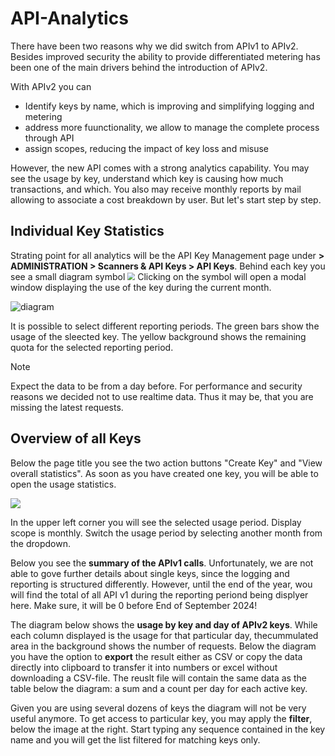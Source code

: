 # API-Analytics

There have been two reasons why we did switch from APIv1 to APIv2. Besides improved security the ability to provide differentiated metering has been one of the main drivers behind the introduction of APIv2.

With APIv2 you can

- Identify keys by name, which is improving and simplifying logging and metering
- address more fuunctionality, we allow to manage the complete process through API
- assign scopes, reducing the impact of key loss and misuse

However, the new API comes with a strong analytics capability. You may see the usage by key, understand which key is causing how much transactions, and which. You also may receive monthly reports by mail allowing to associate a cost breakdown by user. But let's start step by step.

## Individual Key Statistics

Strating point for all analytics will be the API Key Management page under **> ADMINISTRATION > Scanners & API Keys > API Keys**. Behind each key you see a small diagram symbol <img src="/api-docs/docs/assets/SymbolDiagram.jpg" style="zoom:75%;" /> Clicking on the symbol will open a modal window displaying the use of the key during the current month.

![diagram](/api-docs/assets/APIKeyModal.jpg)

It is possible to select different reporting periods. The green bars show the usage of the sleected key. The yellow background shows the remaining quota for the selected reporting period. 

> [!NOTE]
>
> Expect the data to be from a day before. For performance and security reasons we decided not to use realtime data. Thus it may be, that you are missing the latest requests. 

## Overview of all Keys

Below the page title you see the two action buttons "Create Key" and  "View overall statistics". As soon as you have created one key, you will be able to open the usage statistics.

![](/Users/janthielscher/dev/api-docs/docs/assets/APIUsageStats.jpg) 

In the upper left corner you will see the selected usage period. Display scope is monthly. Switch the usage period by selecting another month from the dropdown. 

Below you see the **summary of the APIv1 calls**. Unfortunately, we are not able to gove further details about single keys, since the logging and reporting is structured differently. However, until the end of the year, wou will find the total of all API v1 during the reporting periond being displyer here. Make sure, it will be 0 before End of September 2024!

The diagram below shows the **usage by key and day of APIv2 keys**. While each column displayed is the usage for that particular day, thecummulated area in the background shows the number of requests. Below the diagram you have the option to **export** the result either as CSV or copy the data directly into clipboard to transfer it into numbers or excel without downloading a CSV-file.  The reuslt file will contain the same data as the table below the diagram: a sum and a count per day for each active key. 

Given you are using several dozens of keys the diagram will not be very useful anymore. To get access to particular key, you may apply the **filter**, below the image at the right. Start typing any sequence contained in the key name and you will get the list filtered for matching keys only.

